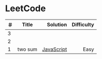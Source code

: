 # LeetCode
| ＃ | Title                                                          |  Solution  | Difficulty |
| ---|:--------------------------------------------------------------:| ----------:| ----------:|
| 3  |                                                                |  |            |
| 2  |                                                                |  |            |
| 1  | two sum                                                        | [JavaScript](https://github.com/LazyChenY/LeetCode/blob/master/algorithms/two-sum.js) | Easy       |
